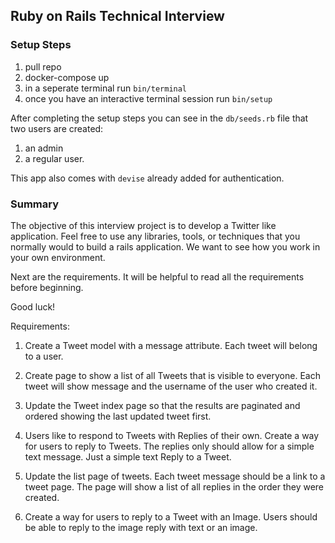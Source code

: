 ## Ruby on Rails Technical Interview

### Setup Steps
1. pull repo
2. docker-compose up
3. in a seperate terminal run `bin/terminal`
4. once you have an interactive terminal session run `bin/setup`

After completing the setup steps you can see in the `db/seeds.rb` file that two users are created:
1. an admin
2. a regular user.

This app also comes with `devise` already added for authentication.

### Summary
The objective of this interview project is to develop a Twitter like application.
Feel free to use any libraries, tools, or techniques that you normally would to build a rails application.
We want to see how you work in your own environment.

Next are the requirements. It will be helpful to read all the requirements before beginning.

Good luck!

Requirements:
1. Create a Tweet model with a message attribute. Each tweet will belong to a user.
2. Create page to show a list of all Tweets that is visible to everyone. Each tweet will show
   message and the username of the user who created it.
3. Update the Tweet index page so that the results are paginated and ordered showing the last
   updated tweet first.
4. Users like to respond to Tweets with Replies of their own. Create a way for users to reply to
   Tweets. The replies only should allow for a simple text message. Just a simple text Reply to a
   Tweet.

5. Update the list page of tweets. Each tweet message should be a link to a tweet page. The page
   will show a list of all replies in the order they were created.

6. Create a way for users to reply to a Tweet with an Image. Users should be able to reply to the image reply with
   text or an image.
